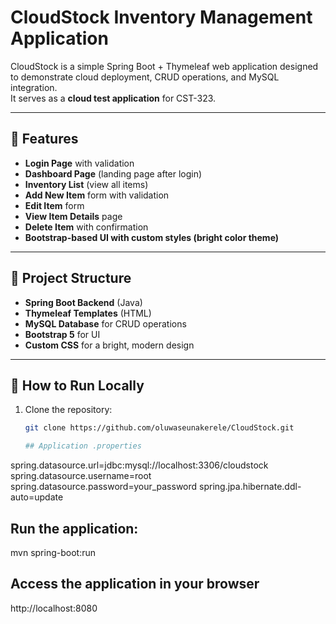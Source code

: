 # CloudStock Inventory Management Application

CloudStock is a simple Spring Boot + Thymeleaf web application designed to demonstrate cloud deployment, CRUD operations, and MySQL integration.  
It serves as a **cloud test application** for CST-323.

---

## 📌 Features
- **Login Page** with validation
- **Dashboard Page** (landing page after login)
- **Inventory List** (view all items)
- **Add New Item** form with validation
- **Edit Item** form
- **View Item Details** page
- **Delete Item** with confirmation
- **Bootstrap-based UI with custom styles (bright color theme)**

---

## 📂 Project Structure
- **Spring Boot Backend** (Java)
- **Thymeleaf Templates** (HTML)
- **MySQL Database** for CRUD operations
- **Bootstrap 5** for UI
- **Custom CSS** for a bright, modern design

---

## 🚀 How to Run Locally
1. Clone the repository:
   ```bash
   git clone https://github.com/oluwaseunakerele/CloudStock.git
   
   ## Application .properties
spring.datasource.url=jdbc:mysql://localhost:3306/cloudstock
spring.datasource.username=root
spring.datasource.password=your_password
spring.jpa.hibernate.ddl-auto=update

## Run the application:

mvn spring-boot:run

## Access the application in your browser
http://localhost:8080




   
